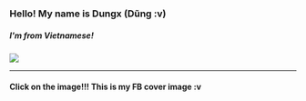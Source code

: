 <h3>Hello! My name is Dungx (Dũng :v)</h3>
<h5>I'm from Vietnamese!</h5>
<a href="https://www.facebook.com/imdungx2993/"><img src="https://user-images.githubusercontent.com/81961420/224526580-dc1af737-9875-4af0-bf3d-05cc0b795c9e.jpeg"></a>
<hr size="5px" color="red" />
<h4>Click on the image!!! This is my FB cover image :v</h4>





